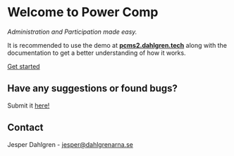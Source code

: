 # Welcome to Power Comp

_Administration and Participation made easy._

It is recommended to use the demo at **[pcms2.dahlgren.tech](http://pcms2.dahlgren.tech/)** along with the documentation to get a better understanding of how it works.

[Get started](installation)

## Have any suggestions or found bugs?

Submit it [here!](https://gitreports.com/issue/J-Dahlgren/Power-Comp)

## Contact

Jesper Dahlgren - jesper@dahlgrenarna.se
